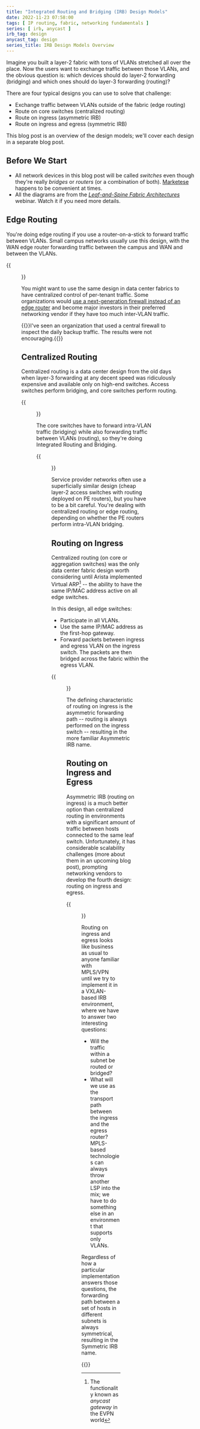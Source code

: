 ```yaml
---
title: "Integrated Routing and Bridging (IRB) Design Models"
date: 2022-11-23 07:58:00
tags: [ IP routing, fabric, networking fundamentals ]
series: [ irb, anycast ]
irb_tag: design
anycast_tag: design
series_title: IRB Design Models Overview
---
```

Imagine you built a layer-2 fabric with tons of VLANs stretched all over the place. Now the users want to exchange traffic between those VLANs, and the obvious question is: which devices should do layer-2 forwarding (bridging) and which ones should do layer-3 forwarding (routing)?

There are four typical designs you can use to solve that challenge:

* Exchange traffic between VLANs outside of the fabric (edge routing)
* Route on core switches (centralized routing)
* Route on ingress (asymmetric IRB)
* Route on ingress and egress (symmetric IRB)

This blog post is an overview of the design models; we'll cover each design in a separate blog post.
<!--more-->
## Before We Start

* All network devices in this blog post will be called _switches_ even though they're really _bridges_ or _routers_ (or a combination of both). [Marketese](https://blog.ipspace.net/2011/02/how-did-we-ever-get-into-this-switching.html) happens to be convenient at times.
* All the diagrams are from the _[Leaf-and-Spine Fabric Architectures](https://www.ipspace.net/Leaf-and-Spine_Fabric_Architectures)_ webinar. Watch it if you need more details.

## Edge Routing

You're doing edge routing if you use a router-on-a-stick to forward traffic between VLANs. Small campus networks usually use this design, with the WAN edge router forwarding traffic between the campus and WAN and between the VLANs.

{{<figure src="/2022/11/irb-edge-routing.png" caption="Routing outside of the fabric">}}

You might want to use the same design in data center fabrics to have centralized control of per-tenant traffic. Some organizations would [use a next-generation firewall instead of an edge router](https://blog.ipspace.net/2015/05/replacing-central-router-with-next.html) and become major investors in their preferred networking vendor if they have too much inter-VLAN traffic.

{{<note info>}}I've seen an organization that used a central firewall to inspect the daily backup traffic. The results were not encouraging.{{</note>}}

## Centralized Routing

Centralized routing is a data center design from the old days when layer-3 forwarding at any decent speed was ridiculously expensive and available only on high-end switches. Access switches perform bridging, and core switches perform routing. 

{{<figure src="/2022/11/irb-centralized-routing.png" caption="Centralized routing">}}

The core switches have to forward intra-VLAN traffic (bridging) while also forwarding traffic between VLANs (routing), so they're doing Integrated Routing and Bridging.

{{<figure src="/2022/11/irb-core-forwarding.png" caption="Integrated Routing and Bridging on core switches">}}

Service provider networks often use a superficially similar design (cheap layer-2 access switches with routing deployed on PE routers), but you have to be a bit careful. You're dealing with centralized routing or edge routing, depending on whether the PE routers perform intra-VLAN bridging.

## Routing on Ingress

Centralized routing (on core or aggregation switches) was the only data center fabric design worth considering until Arista implemented Virtual ARP[^AGW] -- the ability to have the same IP/MAC address active on all edge switches.

[^AGW]: The functionality known as _anycast gateway_ in the EVPN world

In this design, all edge switches:

* Participate in all VLANs.
* Use the same IP/MAC address as the first-hop gateway.
* Forward packets between ingress and egress VLAN on the ingress switch. The packets are then bridged across the fabric within the egress VLAN.

{{<figure src="/2022/11/irb-ingress-routing.png" caption="Routing on ingress device">}}

The defining characteristic of routing on ingress is the asymmetric forwarding path -- routing is always performed on the ingress switch -- resulting in the more familiar Asymmetric IRB name.

## Routing on Ingress and Egress

Asymmetric IRB (routing on ingress) is a much better option than centralized routing in environments with a significant amount of traffic between hosts connected to the same leaf switch. Unfortunately, it has considerable scalability challenges (more about them in an upcoming blog post), prompting networking vendors to develop the fourth design: routing on ingress and egress.

{{<figure src="/2022/11/irb-ingress-egress-routing.png" caption="Routing on ingress and egress device">}}

Routing on ingress and egress looks like business as usual to anyone familiar with MPLS/VPN until we try to implement it in a VXLAN-based IRB environment, where we have to answer two interesting questions:

* Will the traffic within a subnet be routed or bridged?
* What will we use as the transport path between the ingress and the egress router? MPLS-based technologies can always throw another LSP into the mix; we have to do something else in an environment that supports only VLANs.

Regardless of how a particular implementation answers those questions, the forwarding path between a set of hosts in different subnets is always symmetrical, resulting in the Symmetric IRB name.

{{<next-in-series page="/posts/2023/02/irb-edge-routing.html" />}}